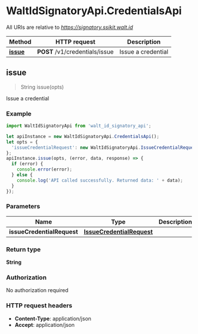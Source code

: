 # WaltIdSignatoryApi.CredentialsApi

All URIs are relative to *https://signatory.ssikit.walt.id*

Method | HTTP request | Description
------------- | ------------- | -------------
[**issue**](CredentialsApi.md#issue) | **POST** /v1/credentials/issue | Issue a credential



## issue

> String issue(opts)

Issue a credential

### Example

```javascript
import WaltIdSignatoryApi from 'walt_id_signatory_api';

let apiInstance = new WaltIdSignatoryApi.CredentialsApi();
let opts = {
  'issueCredentialRequest': new WaltIdSignatoryApi.IssueCredentialRequest() // IssueCredentialRequest | 
};
apiInstance.issue(opts, (error, data, response) => {
  if (error) {
    console.error(error);
  } else {
    console.log('API called successfully. Returned data: ' + data);
  }
});
```

### Parameters


Name | Type | Description  | Notes
------------- | ------------- | ------------- | -------------
 **issueCredentialRequest** | [**IssueCredentialRequest**](IssueCredentialRequest.md)|  | [optional] 

### Return type

**String**

### Authorization

No authorization required

### HTTP request headers

- **Content-Type**: application/json
- **Accept**: application/json

